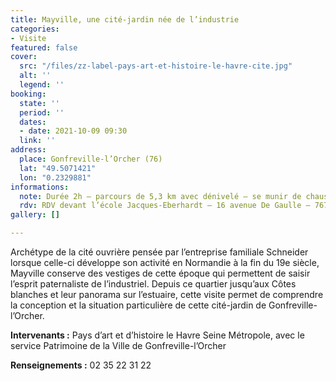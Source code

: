 ```yaml
---
title: Mayville, une cité-jardin née de l’industrie
categories:
- Visite
featured: false
cover:
  src: "/files/zz-label-pays-art-et-histoire-le-havre-cite.jpg"
  alt: ''
  legend: ''
booking:
  state: ''
  period: ''
  dates:
  - date: 2021-10-09 09:30
  link: ''
address:
  place: Gonfreville-l’Orcher (76)
  lat: "49.5071421"
  lon: "0.2329881"
informations:
  note: Durée 2h – parcours de 5,3 km avec dénivelé – se munir de chaussures de marche.
  rdv: RDV devant l’école Jacques-Eberhardt – 16 avenue De Gaulle – 76700 Gonfreville-l’Orcher
gallery: []

---
```

Archétype de la cité ouvrière pensée par l’entreprise familiale Schneider lorsque celle-ci développe son activité en Normandie à la fin du 19e siècle, Mayville conserve des vestiges de cette époque qui permettent de saisir l’esprit paternaliste de l’industriel. Depuis ce quartier jusqu’aux Côtes blanches et leur panorama sur l’estuaire, cette visite permet de comprendre la conception et la situation particulière de cette cité-jardin de Gonfreville-l’Orcher.

**Intervenants :** Pays d’art et d’histoire le Havre Seine Métropole, avec le service Patrimoine de la Ville de Gonfreville-l’Orcher

**Renseignements :** 02 35 22 31 22